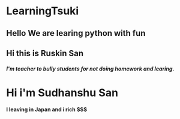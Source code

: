 # LearningTsuki

## Hello We are learing python with fun
## Hi this is Ruskin San 
##### I'm teacher to bully students for not doing homework and learing.


# Hi i'm Sudhanshu San
#### I leaving in Japan and i rich $$$
